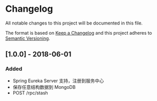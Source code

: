 # Changelog
All notable changes to this project will be documented in this file.

The format is based on [Keep a Changelog](http://keepachangelog.com/en/1.0.0/)
and this project adheres to [Semantic Versioning](http://semver.org/spec/v2.0.0.html).

## [1.0.0] - 2018-06-01
### Added

- Spring Eureka Server 支持，注册到服务中心
- 保存任意结构数据到 MongoDB
- POST /rpc/stash